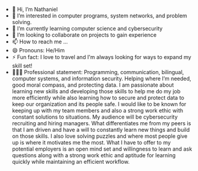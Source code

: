 - 👋 Hi, I’m Nathaniel
- 👀 I’m interested in computer programs, system networks, and problem solving.
- 🌱 I’m currently learning computer science and cybersecurity
- 💞️ I’m looking to collaborate on projects to gain experience
- 📫 How to reach me ...
- 😄 Pronouns: He/Him
- ⚡ Fun fact: I love to travel and I'm always looking for ways to expand my skill set!
- 🤵🏽‍♂️ Professional statement:
Programming, communication, bilingual, computer systems, and information security. Helping where I’m needed, good moral compass, and protecting data. I am passionate about learning new skills and developing those skills to help me do my job more efficiently while also learning how to secure and protect data to keep our organization and its people safe. I would like to be known for keeping up with my team members and also a strong work ethic with constant solutions to situations. My audience will be cybersecurity recruiting and hiring managers. What differentiates me from my peers is that I am driven and have a will to constantly learn new things and build on those skills. I also love solving puzzles and where most people give up is where it motivates me the most. What I have to offer to my potential employers is an open mind set and willingness to learn and ask questions along with a strong work ethic and aptitude for learning quickly while maintaining an efficient workflow. 
